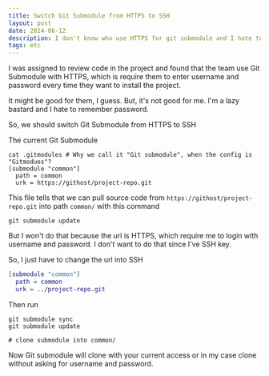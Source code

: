 ```yaml
---
title: Switch Git Submodule from HTTPS to SSH
layout: post
date: 2024-06-12
description: I don't know who use HTTPS for git submodule and I hate to enter username password
tags: etc
---
```


I was assigned to review code in the project and found that the team use Git Submodule with HTTPS, which is require them to enter username and password every time they want to install the project.

It might be good for them, I guess. But, it's not good for me. I'm a lazy bastard and I hate to remember password.

So, we should switch Git Submodule from HTTPS to SSH

The current Git Submodule

```shell
cat .gitmodules # Why we call it "Git submodule", when the config is "Gitmodues"? 
[submodule "common"]
  path = common
  urk = https://githost/project-repo.git
```

This file tells that we can pull source code from `https://githost/project-repo.git` into path `common/` with this command 

```shell
git submodule update
```

But I won't do that because the url is HTTPS, which require me to login with username and password. I don't want to do that since I've SSH key.

So, I just have to change the url into SSH

```dot
[submodule "common"]
  path = common
  urk = ../project-repo.git
```

Then run

```shell
git submodule sync 
git submodule update

# clone submodule into common/
```

Now Git submodule will clone with your current access or in my case clone without asking for username and password.
